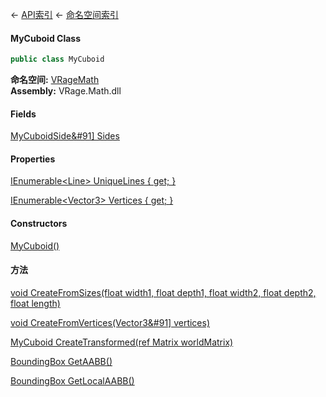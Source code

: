 ← [API索引](Api-Index) ← [命名空间索引](Namespace-Index)

#### MyCuboid Class

```csharp
public class MyCuboid
```

**命名空间:** [VRageMath](VRageMath)  
**Assembly:** VRage.Math.dll

#### Fields

[MyCuboidSide&#91&#93; Sides](VRageMath.MyCuboid.Sides)

> 

#### Properties

[IEnumerable&lt;Line&gt; UniqueLines { get; }](VRageMath.MyCuboid.UniqueLines)

> 

[IEnumerable&lt;Vector3&gt; Vertices { get; }](VRageMath.MyCuboid.Vertices)

> 

#### Constructors

[MyCuboid()](VRageMath.MyCuboid..ctor)

> 

#### 方法

[void CreateFromSizes(float width1, float depth1, float width2, float depth2, float length)](VRageMath.MyCuboid.CreateFromSizes)

> 

[void CreateFromVertices(Vector3&#91&#93; vertices)](VRageMath.MyCuboid.CreateFromVertices)

> 

[MyCuboid CreateTransformed(ref Matrix worldMatrix)](VRageMath.MyCuboid.CreateTransformed)

> 

[BoundingBox GetAABB()](VRageMath.MyCuboid.GetAABB)

> 

[BoundingBox GetLocalAABB()](VRageMath.MyCuboid.GetLocalAABB)

> 

